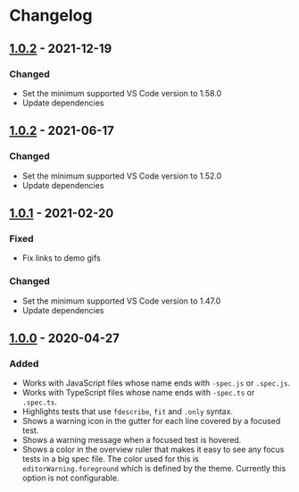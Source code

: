 # Changelog

## [1.0.2](https://github.com/dzhavat/test-focus-highlighter/compare/1.0.2...1.0.3) - 2021-12-19

### Changed

- Set the minimum supported VS Code version to 1.58.0
- Update dependencies

## [1.0.2](https://github.com/dzhavat/test-focus-highlighter/compare/1.0.1...1.0.2) - 2021-06-17

### Changed

- Set the minimum supported VS Code version to 1.52.0
- Update dependencies

## [1.0.1](https://github.com/dzhavat/test-focus-highlighter/compare/1.0.0...1.0.1) - 2021-02-20

### Fixed

- Fix links to demo gifs

### Changed

- Set the minimum supported VS Code version to 1.47.0
- Update dependencies

## [1.0.0](https://github.com/dzhavat/test-focus-highlighter/releases/tag/1.0.0) - 2020-04-27

### Added

- Works with JavaScript files whose name ends with `-spec.js` or `.spec.js`.
- Works with TypeScript files whose name ends with `-spec.ts` or `.spec.ts`.
- Highlights tests that use `fdescribe`, `fit` and `.only` syntax.
- Shows a warning icon in the gutter for each line covered by a focused test.
- Shows a warning message when a focused test is hovered.
- Shows a color in the overview ruler that makes it easy to see any focus tests in a big spec file. The color used for this is `editorWarning.foreground` which is defined by the theme. Currently this option is not configurable.
